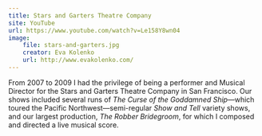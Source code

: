 ```yaml
---
title: Stars and Garters Theatre Company
site: YouTube
url: https://www.youtube.com/watch?v=Le158Y8wn04
image:
    file: stars-and-garters.jpg
    creator: Eva Kolenko
    url: http://www.evakolenko.com/
---
```

From 2007 to 2009 I had the privilege of being a performer and Musical Director for the Stars and Garters Theatre Company in San Francisco. Our shows included several runs of _The Curse of the Goddamned Ship_—which toured the Pacific Northwest—semi-regular _Show and Tell_ variety shows, and our largest production, _The Robber Bridegroom_, for which I composed and directed a live musical score.
